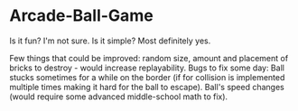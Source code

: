 # Arcade-Ball-Game
Is it fun? I'm not sure. Is it simple? Most definitely yes.

Few things that could be improved: random size, amount and placement of bricks to destroy - would increase replayability.
Bugs to fix some day: Ball stucks sometimes for a while on the border (if for collision is implemented multiple times making it hard for the ball to escape). Ball's speed changes (would require some advanced middle-school math to fix).
